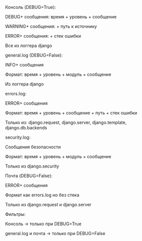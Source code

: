 Консоль (DEBUG=True):

DEBUG+ сообщения: время + уровень + сообщение

WARNING+ сообщения: + путь к источнику

ERROR+ сообщения: + стек ошибки

Все из логгера django

general.log (DEBUG=False):

INFO+ сообщения

Формат: время + уровень + модуль + сообщение

Из логгера django

errors.log:

ERROR+ сообщения

Формат: время + уровень + сообщение + путь + стек ошибки

Только из: django.request, django.server, django.template, django.db.backends

security.log:

Сообщения безопасности

Формат: время + уровень + модуль + сообщение

Только из django.security

Почта (DEBUG=False):

ERROR+ сообщения

Формат как errors.log но без стека

Только из django.request и django.server

Фильтры:

Консоль → только при DEBUG=True

general.log и почта → только при DEBUG=False

